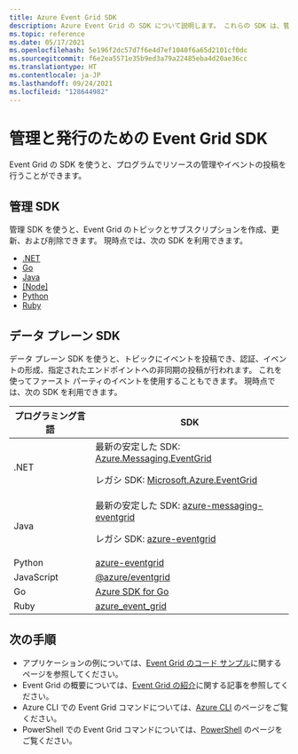 ```yaml
---
title: Azure Event Grid SDK
description: Azure Event Grid の SDK について説明します。 これらの SDK は、管理、発行、および使用の機能を提供します。
ms.topic: reference
ms.date: 05/17/2021
ms.openlocfilehash: 5e196f2dc57d7f6e4d7ef1040f6a65d2101cf0dc
ms.sourcegitcommit: f6e2ea5571e35b9ed3a79a22485eba4d20ae36cc
ms.translationtype: HT
ms.contentlocale: ja-JP
ms.lasthandoff: 09/24/2021
ms.locfileid: "128644982"
---
```

# <a name="event-grid-sdks-for-management-and-publishing"></a>管理と発行のための Event Grid SDK

Event Grid の SDK を使うと、プログラムでリソースの管理やイベントの投稿を行うことができます。

## <a name="management-sdks"></a>管理 SDK

管理 SDK を使うと、Event Grid のトピックとサブスクリプションを作成、更新、および削除できます。 現時点では、次の SDK を利用できます。

* [.NET](https://www.nuget.org/packages/Microsoft.Azure.Management.EventGrid)
* [Go](https://github.com/Azure/azure-sdk-for-go)
* [Java](https://search.maven.org/#search%7Cga%7C1%7Cazure-resourcemanager-eventgrid)
* [[Node]](https://www.npmjs.com/package/@azure/arm-eventgrid)
* [Python](https://pypi.python.org/pypi/azure-mgmt-eventgrid)
* [Ruby](https://rubygems.org/gems/azure_mgmt_event_grid)

## <a name="data-plane-sdks"></a>データ プレーン SDK

データ プレーン SDK を使うと、トピックにイベントを投稿でき、認証、イベントの形成、指定されたエンドポイントへの非同期の投稿が行われます。 これを使ってファースト パーティのイベントを使用することもできます。 現時点では、次の SDK を利用できます。

| プログラミング言語 | SDK | 
| -------------------- | ---------- | 
| .NET | 最新の安定した SDK: [Azure.Messaging.EventGrid](https://www.nuget.org/packages/Azure.Messaging.EventGrid/)<p>レガシ SDK: [Microsoft.Azure.EventGrid](https://www.nuget.org/packages/Microsoft.Azure.EventGrid) |
| Java | 最新の安定した SDK: [azure-messaging-eventgrid](https://search.maven.org/artifact/com.azure/azure-messaging-eventgrid/)<p>レガシ SDK: [azure-eventgrid](https://mvnrepository.com/artifact/com.microsoft.azure/azure-eventgrid)</p> |  
| Python | [azure-eventgrid](https://pypi.org/project/azure-eventgrid/) |
| JavaScript | [@azure/eventgrid](https://www.npmjs.com/package/@azure/eventgrid/) | 
| Go | [Azure SDK for Go](https://github.com/Azure/azure-sdk-for-go) |
| Ruby | [azure_event_grid](https://rubygems.org/gems/azure_event_grid) |


## <a name="next-steps"></a>次の手順

* アプリケーションの例については、[Event Grid のコード サンプル](https://azure.microsoft.com/resources/samples/?sort=0&service=event-grid)に関するページを参照してください。
* Event Grid の概要については、[Event Grid の紹介](overview.md)に関する記事を参照してください。
* Azure CLI での Event Grid コマンドについては、[Azure CLI](/cli/azure/eventgrid) のページをご覧ください。
* PowerShell での Event Grid コマンドについては、[PowerShell](/powershell/module/az.eventgrid) のページをご覧ください。
